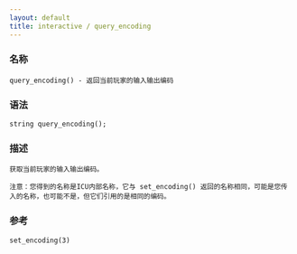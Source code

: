 ```yaml
---
layout: default
title: interactive / query_encoding
---
```


### 名称

    query_encoding() - 返回当前玩家的输入输出编码

### 语法

    string query_encoding();

### 描述

    获取当前玩家的输入输出编码。

    注意：您得到的名称是ICU内部名称，它与 set_encoding() 返回的名称相同，可能是您传入的名称，也可能不是，但它们引用的是相同的编码。

### 参考

    set_encoding(3)

